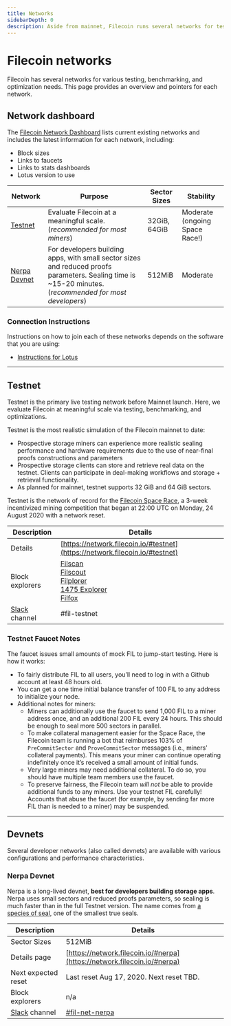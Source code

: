 ```yaml
---
title: Networks
sidebarDepth: 0
description: Aside from mainnet, Filecoin runs several networks for testing and experimenting
---
```


# Filecoin networks

Filecoin has several networks for various testing, benchmarking, and optimization needs. This page provides an overview and pointers for each network.

## Network dashboard

The [Filecoin Network Dashboard](https://network.filecoin.io/) lists current existing networks and includes the latest information for each network, including:

- Block sizes
- Links to faucets
- Links to stats dashboards
- Lotus version to use

| Network                       | Purpose                                                                                                                                                  | Sector Sizes | Stability                      |
| ----------------------------- | -------------------------------------------------------------------------------------------------------------------------------------------------------- | ------------ | ------------------------------ |
| [Testnet](#testnet)           | Evaluate Filecoin at a meaningful scale. (_recommended for most miners_)                                                                                 | 32GiB, 64GiB | Moderate (ongoing Space Race!) |
| [Nerpa Devnet](#nerpa-devnet) | For developers building apps, with small sector sizes and reduced proofs parameters. Sealing time is ~15-20 minutes. (_recommended for most developers_) | 512MiB       | Moderate                       |

### Connection Instructions

Instructions on how to join each of these networks depends on the software that you are using:

- [Instructions for Lotus](/store/lotus/switch-networks)

---

## Testnet

Testnet is the primary live testing network before Mainnet launch. Here, we evaluate Filecoin at meaningful scale via testing, benchmarking, and optimizations.

Testnet is the most realistic simulation of the Filecoin mainnet to date:

- Prospective storage miners can experience more realistic sealing performance and hardware requirements due to the use of near-final proofs constructions and parameters
- Prospective storage clients can store and retrieve real data on the testnet. Clients can participate in deal-making workflows and storage + retrieval functionality.
- As planned for mainnet, testnet supports 32 GiB and 64 GiB sectors.

Testnet is the network of record for the [Filecoin Space Race](https://filecoin.io/blog/getting-ready-testnet-incentives/), a 3-week incentivized mining competition that began at 22:00 UTC on Monday, 24 August 2020 with a network reset.

| Description                                | Details                                                                                                                                                                                                   |
| ------------------------------------------ | --------------------------------------------------------------------------------------------------------------------------------------------------------------------------------------------------------- |
| Details                                    | [https://network.filecoin.io/#testnet](https://network.filecoin.io/#testnet)                                                                                                                              |
| Block explorers                            | [Filscan](https://filscan.io/)<br />[Filscout](https://filscout.io/)<br />[Filplorer](https://filplorer.com/)<br />[1475 Explorer](https://1475ipfs.com/#/blockBrowser)<br />[Filfox](https://filfox.io/) |
| [Slack](https://filecoin.io/slack) channel | #fil-testnet                                                                                                                                                                                              |

### Testnet Faucet Notes

The faucet issues small amounts of mock FIL to jump-start testing. Here is how it works:

- To fairly distribute FIL to all users, you’ll need to log in with a Github account at least 48 hours old.
- You can get a one time initial balance transfer of 100 FIL to any address to initialize your node.
- Additional notes for miners:
  - Miners can additionally use the faucet to send 1,000 FIL to a miner address once, and an additional 200 FIL every 24 hours. This should be enough to seal more 500 sectors in parallel.
  - To make collateral management easier for the Space Race, the Filecoin team is running a bot that reimburses 103% of `PreCommitSector` and `ProveCommitSector` messages (i.e., miners’ collateral payments). This means your miner can continue operating indefinitely once it’s received a small amount of initial funds.
  - Very large miners may need additional collateral. To do so, you should have multiple team members use the faucet.
  - To preserve fairness, the Filecoin team _will not_ be able to provide additional funds to any miners. Use your testnet FIL carefully! Accounts that abuse the faucet (for example, by sending far more FIL than is needed to a miner) may be suspended.

---

## Devnets

Several developer networks (also called devnets) are available with various configurations and performance characteristics.

### Nerpa Devnet

Nerpa is a long-lived devnet, **best for developers building storage apps**. Nerpa uses small sectors and reduced proofs parameters, so sealing is much faster than in the full Testnet version. The name comes from [a species of seal](https://en.wikipedia.org/wiki/Baikal_seal), one of the smallest true seals.

| Description                                | Details                                                                  |
| ------------------------------------------ | ------------------------------------------------------------------------ |
| Sector Sizes                               | 512MiB                                                                   |
| Details page                               | [https://network.filecoin.io/#nerpa](https://network.filecoin.io/#nerpa) |
| Next expected reset                        | Last reset Aug 17, 2020. Next reset TBD.                                 |
| Block explorers                            | n/a                                                                      |
| [Slack](https://filecoin.io/slack) channel | [#fil-net-nerpa](https://filecoinproject.slack.com/archives/C016VJSJNTH) |

